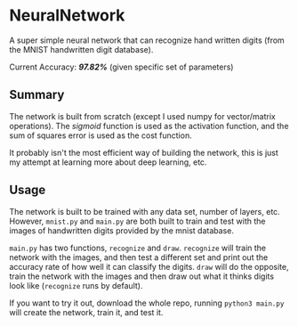 # NeuralNetwork

A super simple neural network that can recognize hand written digits 
(from the MNIST handwritten digit database).

Current Accuracy: _**97.82%**_ (given specific set of parameters)

## Summary

The network is built from scratch (except I used numpy for vector/matrix
operations). The _sigmoid_ function is used as the activation function, and 
the sum of squares error is used as the cost function.

It probably isn't the most efficient way of building the network, this is
just my attempt at learning more about deep learning, etc.


## Usage

The network is built to be trained with any data set, number of layers, etc. However,
`mnist.py` and `main.py` are both built to train and test with the images of handwritten 
digits provided by the mnist database. 

`main.py` has two functions, `recognize` and `draw`. `recognize` will train the network 
with the images, and then test a different set and print out the accuracy rate of how 
well it can classify the digits. `draw` will do the opposite, train the network with the images 
and then draw out what it thinks digits look like (`recognize` runs by default).

If you want to try it out, download the whole repo, running `python3 main.py` 
will create the network, train it, and test it.
